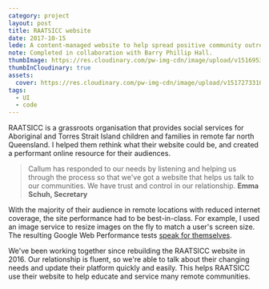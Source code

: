 ```yaml
---
category: project
layout: post
title: RAATSICC website
date: 2017-10-15
lede: A content-managed website to help spread positive community outreach news.
note: Completed in collaboration with Barry Phillip Hall.
thumbImage: https://res.cloudinary.com/pw-img-cdn/image/upload/v1516953098/okok/thumb-raatsicc.jpg
thumbInCloudinary: true
assets: 
  cover: https://res.cloudinary.com/pw-img-cdn/image/upload/v1517273310/okok/raatsicc-desktop-hero.jpg
tags: 
  - UI
  - code
---
```


<!-- heroRatio: 1872/2880 -->

RAATSICC is a grassroots organisation that provides social services for Aboriginal and Torres Strait Island children and families in remote far north Queensland. I helped them rethink what their website could be, and created a performant online resource for their audiences.

> Callum has responded to our needs by listening and helping us through the process so that we've got a website that helps us talk to our communities. We have trust and control in our relationship. **Emma Schuh, Secretary**

<Media ratio="1289/2880" image="https://res.cloudinary.com/pw-img-cdn/image/upload/v1522320481/okok/raatsicc-mobile-screens-dark.png" />

With the majority of their audience in remote locations with reduced internet coverage, the site performance had to be best-in-class. For example, I used an image service to resize images on the fly to match a user's screen size. The resulting Google Web Performance tests [speak for themselves](https://lighthouse-dot-webdotdevsite.appspot.com/lh/html?url=https://www.raatsicc.org.au).

<MediaVideo ratio="540/779" frame src="287001742" />

We've been working together since rebuilding the RAATSICC website in 2016. Our relationship is fluent, so we're able to talk about their changing needs and update their platform quickly and easily. This helps RAATSICC use their website to help educate and service many remote communities.

<PostButton link="https://raatsicc.org.au" label="Visit RAATSICC" />

<script>
import Media from "../../../src/components/Media";
import MediaVideo from "../../../src/components/MediaVideo";
import PostButton from "../../../src/components/PostButton";
export default {
  components: {
    Media,
    MediaVideo,
    PostButton,
  }
}
</script>
